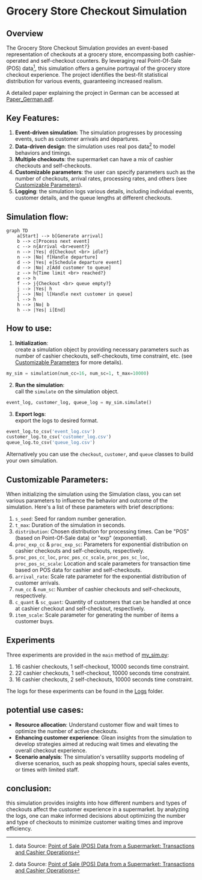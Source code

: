 # Grocery Store Checkout Simulation

## Overview
The Grocery Store Checkout Simulation provides an event-based representation of checkouts at a grocery store, encompassing both cashier-operated and self-checkout counters. By leveraging real Point-Of-Sale (POS) data[^1], this simulation offers a genuine portrayal of the grocery store checkout experience. The project identifies the best-fit statistical distribution for various events, guaranteeing increased realism.

A detailed paper explaining the project in German can be accessed at [Paper_German.pdf](Paper_German.pdf).

## Key Features:
1. **Event-driven simulation**: The simulation progresses by processing events, such as customer arrivals and departures.
2. **Data-driven design**: the simulation uses real pos data[^1] to model behaviors and timings.
3. **Multiple checkouts**: the supermarket can have a mix of cashier checkouts and self-checkouts.
3. **Customizable parameters**: the user can specify parameters such as the number of checkouts, arrival rates, processing rates, and others (see [Customizable Parameters](#customizable-parameters)).
4. **Logging**: the simulation logs various details, including individual events, customer details, and the queue lengths at different checkouts.

## Simulation flow:
```mermaid
graph TD
    a[Start] --> b[Generate arrival]
    b --> c[Process next event]
    c --> n{Arrival <br>event?}
    n --> |Yes| d{Checkout <br> idle?}
    n --> |No| f[Handle departure]
    d --> |Yes| e[Schedule departure event]
    d --> |No| z[Add customer to queue]
    z --> h{Time limit <br> reached?}
    e --> h
    f --> j{Checkout <br> queue empty?}
    j --> |Yes| h
    j --> |No| l[Handle next customer in queue]
    l --> h
    h --> |No| b
    h --> |Yes| i[End]
```
## How to use:

1. **Initialization**: <br> create a simulation object by providing necessary parameters such as number of cashier checkouts, self-checkouts, time constraint, etc. (see [Customizable Parameters](#customizable-parameters) for more details). 
```python
my_sim = simulation(num_cc=16, num_sc=1, t_max=10000)
```
2. **Run the simulation**: <br> call the `simulate` on the simulation object.
```python
event_log, customer_log, queue_log = my_sim.simulate()
```
3. **Export logs**: <br> export the logs to desired format.
```python
event_log.to_csv('event_log.csv')
customer_log.to_csv('customer_log.csv')
queue_log.to_csv('queue_log.csv')
```

Alternatively you can use the `checkout`, `customer`, and `queue` classes to build your own simulation.

## Customizable Parameters:
When initializing the simulation using the Simulation class, you can set various parameters to influence the behavior and outcome of the simulation. Here's a list of these parameters with brief descriptions:

1. `s_seed`: Seed for random number generation.
2. `t_max`: Duration of the simulation in seconds. 
3. `distribution`: Chosen distribution for processing times. Can be "POS" (based on Point-Of-Sale data) or "exp" (exponential).
4. `proc_exp_cc` & `proc_exp_sc`: Parameters for exponential distribution on cashier checkouts and self-checkouts, respectively.
5. `proc_pos_cc_loc`, `proc_pos_cc_scale`, `proc_pos_sc_loc`, `proc_pos_sc_scale`: Location and scale parameters for transaction time based on POS data for cashier and self-checkouts.
6. `arrival_rate`: Scale rate parameter for the exponential distribution of customer arrivals.
7. `num_cc` & `num_sc`: Number of cashier checkouts and self-checkouts, respectively.
8. `c_quant` & `sc_quant`: Quantity of customers that can be handled at once at cashier checkout and self-checkout, respectively.
9. `item_scale`: Scale parameter for generating the number of items a customer buys.

## Experiments
Three experiments are provided in the `main` method of [my_sim.py](my_sim.py):
1. 16 cashier checkouts, 1 self-checkout, 10000 seconds time constraint.
2. 22 cashier checkouts, 1 self-checkout, 10000 seconds time constraint.
3. 16 cashier checkouts, 2 self-checkouts, 10000 seconds time constraint.

The logs for these experiments can be found in the [Logs](Logs) folder.

## potential use cases:

- **Resource allocation**: Understand customer flow and wait times to optimize the number of active checkouts.
- **Enhancing customer experience**: Glean insights from the simulation to develop strategies aimed at reducing wait times and elevating the overall checkout experience.
- **Scenario analysis**: The simulation's versatility supports modeling of diverse scenarios, such as peak shopping hours, special sales events, or times with limited staff.

## conclusion:
this simulation provides insights into how different numbers and types of checkouts affect the customer experience in a supermarket. by analyzing the logs, one can make informed decisions about optimizing the number and type of checkouts to minimize customer waiting times and improve efficiency.

[^1]: data Source: [Point of Sale (POS) Data from a Supermarket: Transactions and Cashier Operations](https://www.mdpi.com/2306-5729/4/2/67)



